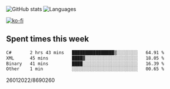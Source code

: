 ![GitHub stats](https://github-readme-stats.vercel.app/api?username=emipa606&theme=github_dark&show_icons=true) 
![Languages](https://github-readme-stats.vercel.app/api/top-langs/?username=emipa606&theme=github_dark&layout=compact)

[![ko-fi](https://ko-fi.com/img/githubbutton_sm.svg)](https://ko-fi.com/G2G55DDYD)

## Spent times this week
<!--START_SECTION:waka-->

```txt
C#       2 hrs 43 mins   ████████████████▒░░░░░░░░   64.91 %
XML      45 mins         ████▓░░░░░░░░░░░░░░░░░░░░   18.05 %
Binary   41 mins         ████░░░░░░░░░░░░░░░░░░░░░   16.39 %
Other    1 min           ░░░░░░░░░░░░░░░░░░░░░░░░░   00.65 %
```

<!--END_SECTION:waka-->


26012022/8690260
